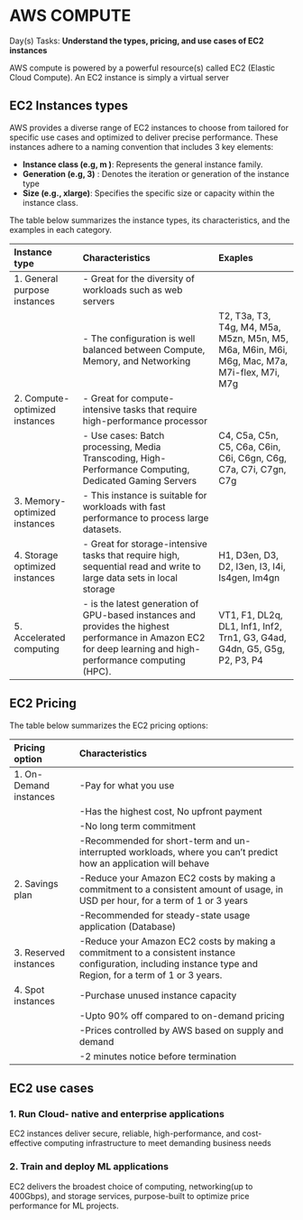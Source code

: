 # AWS COMPUTE
Day(s) Tasks: **Understand the types, pricing, and use cases of EC2 instances**


AWS compute is powered by a powerful resource(s) called EC2 (Elastic Cloud Compute).
An EC2 instance is simply a virtual server

## EC2 Instances types
AWS provides a diverse range of EC2 instances to choose from tailored for specific use cases and optimized to deliver precise performance. These instances adhere to a naming convention that includes 3 key elements:
- **Instance class (e.g, m )**: Represents the general instance family.
- **Generation (e.g, 3)** : Denotes the iteration or generation of the instance type
- **Size (e.g., xlarge)**: Specifies the specific size or capacity within the instance class.

The table below summarizes the instance types, its characteristics, and the examples in each category.

|Instance type      |Characteristics                           |Exaples         |
|:------------------|:---------------------------              |:---------------|
|1. General purpose instances|- Great for the diversity of workloads such as web servers|
|                             |- The configuration is well balanced between Compute, Memory, and Networking| T2, T3a, T3, T4g, M4, M5a, M5zn, M5n, M5, M6a, M6in, M6i, M6g, Mac, M7a, M7i-flex, M7i, M7g|
|2. Compute-optimized instances|- Great for compute-intensive tasks that require high-performance processor
|                                |- Use cases: Batch processing, Media Transcoding, High-Performance Computing, Dedicated Gaming Servers| C4, C5a, C5n, C5, C6a, C6in, C6i, C6gn, C6g, C7a, C7i, C7gn, C7g|
|3. Memory-optimized instances| - This instance is suitable for workloads with fast performance to process large datasets.| 
|4. Storage optimized instances| - Great for storage-intensive tasks that require high, sequential read and write to large data sets in local storage|H1, D3en, D3, D2, I3en, I3, I4i, Is4gen, Im4gn |
|5. Accelerated computing| - is the latest generation of GPU-based instances and provides the highest performance in Amazon EC2 for deep learning and high-performance computing (HPC).|VT1, F1, DL2q, DL1, Inf1, Inf2, Trn1, G3, G4ad, G4dn, G5, G5g, P2, P3, P4|

## EC2 Pricing
The table below summarizes the EC2 pricing options:

|Pricing option|Characteristics|
|:-------------|:---------------|
|1. On-Demand instances|-Pay for what you use|
| |-Has the highest cost, No upfront payment|
| |-No long term commitment|
| |-Recommended for short-term and un-interrupted workloads, where you can’t predict how an application will behave|
|2. Savings plan|-Reduce your Amazon EC2 costs by making a commitment to a consistent amount of usage, in USD per hour, for a term of 1 or 3 years|
||-Recommended for steady-state usage application (Database)|
|3. Reserved instances|-Reduce your Amazon EC2 costs by making a commitment to a consistent instance configuration, including instance type and Region, for a term of 1 or 3 years.|
|4. Spot instances|-Purchase unused instance capacity|
||-Upto 90% off compared to on-demand pricing|
||-Prices controlled by AWS based on supply and demand|
||-2 minutes notice before termination|

## EC2 use cases
### 1. Run Cloud- native and enterprise applications
EC2 instances deliver secure, reliable, high-performance, and cost-effective computing infrastructure to meet demanding business needs

### 2. Train and deploy ML applications
EC2 delivers the broadest choice of computing, networking(up to 400Gbps), and storage services, purpose-built to optimize price performance for ML projects.

